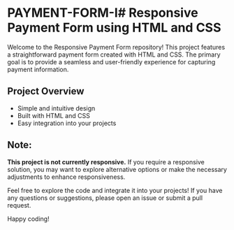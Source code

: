 # PAYMENT-FORM-I# Responsive Payment Form using HTML and CSS

Welcome to the Responsive Payment Form repository! This project features a straightforward payment form created with HTML and CSS. The primary goal is to provide a seamless and user-friendly experience for capturing payment information.

## Project Overview

- Simple and intuitive design
- Built with HTML and CSS
- Easy integration into your projects

## Note:

**This project is not currently responsive.** If you require a responsive solution, you may want to explore alternative options or make the necessary adjustments to enhance responsiveness.

Feel free to explore the code and integrate it into your projects! If you have any questions or suggestions, please open an issue or submit a pull request.

Happy coding!


